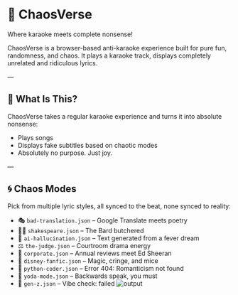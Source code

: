 # 🎤 ChaosVerse
Where karaoke meets complete nonsense!

ChaosVerse is a browser-based anti-karaoke experience built for pure fun, randomness, and chaos. It plays a karaoke track, displays completely unrelated and ridiculous lyrics.

—

## 🌌 What Is This?

ChaosVerse takes a regular karaoke experience and turns it into absolute nonsense:

- Plays songs
- Displays fake subtitles based on chaotic modes
- Absolutely no purpose. Just joy.

—

## 🌀 Chaos Modes

Pick from multiple lyric styles, all synced to the beat, none synced to reality:

- 🎭 `bad-translation.json` – Google Translate meets poetry
- 🧙‍♂️ `shakespeare.json` – The Bard butchered
- 🧠 `ai-hallucination.json` – Text generated from a fever dream
- ⚖️ `the-judge.json` – Courtroom drama energy
- 💼 `corporate.json` – Annual reviews meet Ed Sheeran
- 🧚 `disney-fanfic.json` – Magic, cringe, and mice
- 🐍 `python-coder.json` – Error 404: Romanticism not found
- 🐸 `yoda-mode.json` – Backwards speak, you must
- 📱 `gen-z.json` – Vibe check: failed
![output](https://github.com/user-attachments/assets/f4de250b-4aa3-4c7d-809d-3f992e81e3b5)

